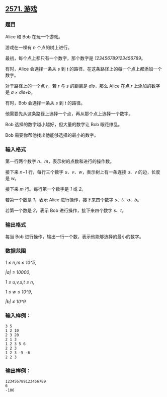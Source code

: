 ## [2571. 游戏](https://www.acwing.com/problem/content/2573/)

### 题目

Alice 和 Bob 在玩一个游戏。

游戏在一棵有 *n* 个点的树上进行。

最初，每个点上都只有一个数字，那个数字是 *123456789123456789*。

有时，Alice 会选择一条从 *s* 到 *t* 的路径，在这条路径上的每一个点上都添加一个数字。

对于路径上的一个点 *r*，若 *r* 与 *s* 的距离是 *dis*，那么 Alice 在点 *r* 上添加的数字是 *a × dis+b*。

有时，Bob 会选择一条从 *s* 到 *t* 的路径。

他需要先从这条路径上选择一个点，再从那个点上选择一个数字。

Bob 选择的数字越小越好，但大量的数字让 Bob 眼花缭乱。

Bob 需要你帮他找出他能够选择的最小的数字。

### 输入格式

第一行两个数字 *n、m*，表示树的点数和进行的操作数。

接下来 *n−1* 行，每行三个数字 *u、v、w*，表示树上有一条连接 *u、v* 的边，长度是 *w*。

接下来 *m* 行。每行第一个数字是 *1* 或 *2*。

若第一个数是 *1*，表示 Alice 进行操作，接下来四个数字 *s、t、a、b*。

若第一个数是 *2*，表示 Bob 进行操作，接下来四个数字 *s、t*。

### 输出格式

每当 Bob 进行操作，输出一行一个数，表示他能够选择的最小的数字。

### 数据范围

*1 ≤ n,m ≤ 10^5*,

*|a| ≤ 10000*,

*1 ≤ u,v,s,t ≤ n*,

*1 ≤ w ≤ 10^9*,

*|b| ≤ 10^9*

### 输入样例：

```
3 5
1 2 10
2 3 20
2 1 3
1 2 3 5 6
2 2 3
1 2 3 -5 -6
2 2 3
```

### 输出样例：

```
123456789123456789
6
-106
```
